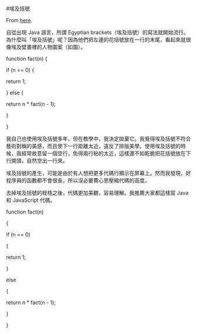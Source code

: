 #埃及括號

From [here](https://yinwang1.substack.com/p/egypt-brackets).

自從出現 Java 語言，所謂 Egyptian brackets（埃及括號）的寫法就開始流行。為什麼叫「埃及括號」呢？因為他們把左邊的花括號放在一行的末尾，看起來就很像埃及壁畫裡的人物圖案（如圖）。

function fact(n) {

if (n == 0) {

return 1;

} else {

return n * fact(n - 1);

}

}

我自己也使用埃及括號多年，但在教學中，我決定拋棄它。我覺得埃及括號不符合藝術對稱的美感，而且使下一行距離太近，違反了排版美學。使用埃及括號的時候，我經常故意留一個空行，免得兩行粘的太近，這樣還不如乾脆把花括號放在下行開頭，自然空出一行來。

埃及括號的產生，可能是由於有人想把更多代碼行顯示在屏幕上。然而我發現，好程序員的函數都不會很長，所以沒必要費心思壓縮代碼的高度。

去掉埃及括號的桎梏之後，代碼更加美觀，容易理解。我推薦大家都這樣寫 Java 和 JavaScript 代碼。

function fact(n)

{

if (n == 0)

{

return 1;

}

else

{

return n * fact(n - 1);

}

}
